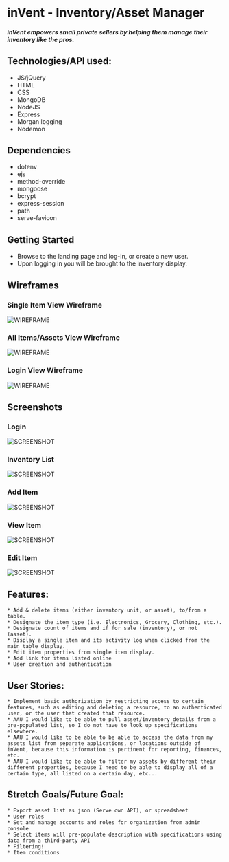 # inVent - Inventory/Asset Manager
##### inVent empowers small private sellers by helping them manage their inventory like the pros.

## Technologies/API used:
 * JS/jQuery
 * HTML 
 * CSS
 * MongoDB
 * NodeJS
 * Express
 * Morgan logging
 * Nodemon

## Dependencies
  * dotenv
  * ejs
  * method-override
  * mongoose
  * bcrypt
  * express-session
  * path
  * serve-favicon

## Getting Started
  * Browse to the landing page and log-in, or create a new user.
  * Upon logging in you will be brought to the inventory display.

## Wireframes
### Single Item View Wireframe
![WIREFRAME](./public/images/projectWeek2ItemShowViewWireframe.png "wireframe")

### All Items/Assets View Wireframe
![WIREFRAME](./public/images/projectWeek2LoggedinWireframe.png "wireframe")

### Login View Wireframe
![WIREFRAME](./public/images/project2SigninWireframe.png "wireframe")

## Screenshots
### Login
![SCREENSHOT](./public/images/loginSs.png "screenshot")

### Inventory List
![SCREENSHOT](./public/images/inventoryViewSs.png "screenshot")

### Add Item
![SCREENSHOT](./public/images/addItemViewSs.png "screenshot")

### View Item
![SCREENSHOT](./public/images/itemShowViewSs.png "screenshot")

### Edit Item
![SCREENSHOT](./public/images/editItemSs.png "screenshot")
## Features:
    * Add & delete items (either inventory unit, or asset), to/from a table.
    * Designate the item type (i.e. Electronics, Grocery, Clothing, etc.).
    * Designate count of items and if for sale (inventory), or not (asset).
    * Display a single item and its activity log when clicked from the main table display.
    * Edit item properties from single item display.
    * Add link for items listed online
    * User creation and authentication 

## User Stories:
    * Implement basic authorization by restricting access to certain features, such as editing and deleting a resource, to an authenticated user, or the user that created that resource.
    * AAU I would like to be able to pull asset/inventory details from a pre-populated list, so I do not have to look up specifications elsewhere.
    * AAU I would like to be able to be able to access the data from my assets list from separate applications, or locations outside of inVent, because this information is pertinent for reporting, finances, etc.
    * AAU I would like to be able to filter my assets by different their different properties, because I need to be able to display all of a certain type, all listed on a certain day, etc...

## Stretch Goals/Future Goal:
    * Export asset list as json (Serve own API), or spreadsheet
    * User roles
    * Set and manage accounts and roles for organization from admin console
    * Select items will pre-populate description with specifications using data from a third-party API  
    * Filtering!
    * Item conditions
